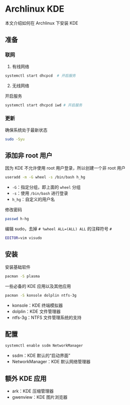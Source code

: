 # Archlinux KDE

本文介绍如何在 Archlinux 下安装 KDE

## 准备

### 联网

1. 有线网络

```bash
systemctl start dhcpcd  # 开启服务
```

2. 无线网络

开启服务

```bash
systemctl start dhcpcd iwd # 开启服务
```

### 更新

确保系统处于最新状态

```bash
sudo -Syu
```

## 添加非 root 用户

因为 KDE 不允许使用 root 用户登录，所以创建一个非 root 用户

```bash
useradd -m -G wheel -s /bin/bash h_hg
```

- `-G`：指定分组，即上面的 `wheel` 分组
- `-s`：使用 `/bin/bash` 进行登录
- `h_hg`：自定义的用户名

修改密码

```bash
passwd h-hg
```

编辑 sudo，去掉 `# %wheel ALL=(ALL) ALL` 的注释符号 `#`

```bash
EDITOR=vim visudo
```

## 安装

安装基础软件

```bash
pacman -S plasma
```

一些必备的 KDE 应用以及其他应用

```bash
pacman -S konsole dolplin ntfs-3g
```

- konsole：KDE 终端模拟器
- dolplin：KDE 文件管理器
- ntfs-3g：NTFS 文件管理系统的支持

## 配置

```bash
systemctl enable ssdm NetworkManager
```

- ssdm：KDE 默认的“启动界面”
- NetworkManager：KDE 默认网络管理器

## 额外 KDE 应用

- ark：KDE 压缩管理器
- gwenview：KDE 图片浏览器
